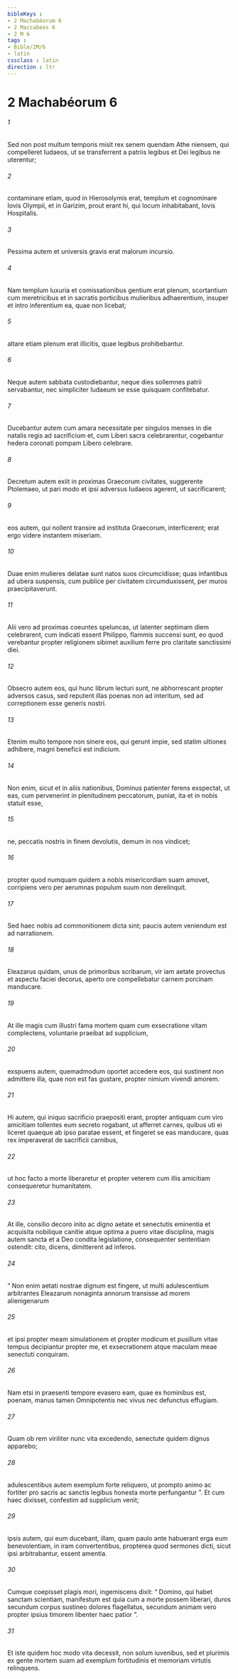 ```yaml
---
bibleKeys : 
- 2 Machabéorum 6
- 2 Maccabees 6
- 2 M 6
tags : 
- Bible/2M/6
- latin
cssclass : latin
direction : ltr
---
```


# 2 Machabéorum 6

###### 1
Sed non post multum temporis misit rex senem quendam Athe niensem, qui compelleret Iudaeos, ut se transferrent a patriis legibus et Dei legibus ne uterentur; 
###### 2
contaminare etiam, quod in Hierosolymis erat, templum et cognominare Iovis Olympii, et in Garizim, prout erant hi, qui locum inhabitabant, Iovis Hospitalis. 
###### 3
Pessima autem et universis gravis erat malorum incursio. 
###### 4
Nam templum luxuria et comissationibus gentium erat plenum, scortantium cum meretricibus et in sacratis porticibus mulieribus adhaerentium, insuper et intro inferentium ea, quae non licebat; 
###### 5
altare etiam plenum erat illicitis, quae legibus prohibebantur. 
###### 6
Neque autem sabbata custodiebantur, neque dies sollemnes patrii servabantur, nec simpliciter Iudaeum se esse quisquam confitebatur. 
###### 7
Ducebantur autem cum amara necessitate per singulos menses in die natalis regis ad sacrificium et, cum Liberi sacra celebrarentur, cogebantur hedera coronati pompam Libero celebrare. 
###### 8
Decretum autem exiit in proximas Graecorum civitates, suggerente Ptolemaeo, ut pari modo et ipsi adversus Iudaeos agerent, ut sacrificarent; 
###### 9
eos autem, qui nollent transire ad instituta Graecorum, interficerent; erat ergo videre instantem miseriam. 
###### 10
Duae enim mulieres delatae sunt natos suos circumcidisse; quas infantibus ad ubera suspensis, cum publice per civitatem circumduxissent, per muros praecipitaverunt. 
###### 11
Alii vero ad proximas coeuntes speluncas, ut latenter septimam diem celebrarent, cum indicati essent Philippo, flammis succensi sunt, eo quod verebantur propter religionem sibimet auxilium ferre pro claritate sanctissimi diei.
###### 12
Obsecro autem eos, qui hunc librum lecturi sunt, ne abhorrescant propter adversos casus, sed reputent illas poenas non ad interitum, sed ad correptionem esse generis nostri. 
###### 13
Etenim multo tempore non sinere eos, qui gerunt impie, sed statim ultiones adhibere, magni beneficii est indicium. 
###### 14
Non enim, sicut et in aliis nationibus, Dominus patienter ferens exspectat, ut eas, cum pervenerint in plenitudinem peccatorum, puniat, ita et in nobis statuit esse, 
###### 15
ne, peccatis nostris in finem devolutis, demum in nos vindicet; 
###### 16
propter quod numquam quidem a nobis misericordiam suam amovet, corripiens vero per aerumnas populum suum non derelinquit. 
###### 17
Sed haec nobis ad commonitionem dicta sint; paucis autem veniendum est ad narrationem.
###### 18
Eleazarus quidam, unus de primoribus scribarum, vir iam aetate provectus et aspectu faciei decorus, aperto ore compellebatur carnem porcinam manducare. 
###### 19
At ille magis cum illustri fama mortem quam cum exsecratione vitam complectens, voluntarie praeibat ad supplicium, 
###### 20
exspuens autem, quemadmodum oportet accedere eos, qui sustinent non admittere illa, quae non est fas gustare, propter nimium vivendi amorem. 
###### 21
Hi autem, qui iniquo sacrificio praepositi erant, propter antiquam cum viro amicitiam tollentes eum secreto rogabant, ut afferret carnes, quibus uti ei liceret quaeque ab ipso paratae essent, et fingeret se eas manducare, quas rex imperaverat de sacrificii carnibus, 
###### 22
ut hoc facto a morte liberaretur et propter veterem cum illis amicitiam consequeretur humanitatem. 
###### 23
At ille, consilio decoro inito ac digno aetate et senectutis eminentia et acquisita nobilique canitie atque optima a puero vitae disciplina, magis autem sancta et a Deo condita legislatione, consequenter sententiam ostendit: cito, dicens, dimitterent ad inferos. 
###### 24
“ Non enim aetati nostrae dignum est fingere, ut multi adulescentium arbitrantes Eleazarum nonaginta annorum transisse ad morem alienigenarum 
###### 25
et ipsi propter meam simulationem et propter modicum et pusillum vitae tempus decipiantur propter me, et exsecrationem atque maculam meae senectuti conquiram. 
###### 26
Nam etsi in praesenti tempore evasero eam, quae ex hominibus est, poenam, manus tamen Omnipotentis nec vivus nec defunctus effugiam. 
###### 27
Quam ob rem viriliter nunc vita excedendo, senectute quidem dignus apparebo; 
###### 28
adulescentibus autem exemplum forte reliquero, ut prompto animo ac fortiter pro sacris ac sanctis legibus honesta morte perfungantur ”. Et cum haec dixisset, confestim ad supplicium venit; 
###### 29
ipsis autem, qui eum ducebant, illam, quam paulo ante habuerant erga eum benevolentiam, in iram convertentibus, propterea quod sermones dicti, sicut ipsi arbitrabantur, essent amentia. 
###### 30
Cumque coepisset plagis mori, ingemiscens dixit: “ Domino, qui habet sanctam scientiam, manifestum est quia cum a morte possem liberari, duros secundum corpus sustineo dolores flagellatus, secundum animam vero propter ipsius timorem libenter haec patior ”. 
###### 31
Et iste quidem hoc modo vita decessit, non solum iuvenibus, sed et plurimis ex gente mortem suam ad exemplum fortitudinis et memoriam virtutis relinquens.
